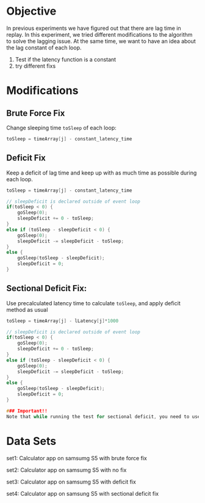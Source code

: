 # Objective
In previous experiments we have figured out that there are lag time in replay. In this experiment, we tried different modifications to the algorithm to solve the lagging issue. At the same time, we want to have an idea about the lag constant of each loop.
1. Test if the latency function is a constant
2. try different fixs

# Modifications
## Brute Force Fix
Change sleeping time `toSleep` of each loop:
```c
toSleep = timeArray[j] - constant_latency_time
```

## Deficit Fix
Keep a deficit of lag time and keep up with as much time as possible during each loop.
```c
toSleep = timeArray[j] - constant_latency_time

// sleepDeficit is declared outside of event loop
if(toSleep < 0) {
	goSleep(0);
	sleepDeficit += 0 - toSleep;
}
else if (toSleep - sleepDeficit < 0) {
	goSleep(0);
	sleepDeficit -= sleepDeficit - toSleep;
}
else {
	goSleep(toSleep - sleepDeficit);
	sleepDeficit = 0;
}
```

## Sectional Deficit Fix:
Use precalculated latency time to calculate `toSleep`, and apply deficit method as usual
```c
toSleep = timeArray[j] - lLatency[j]*1000

// sleepDeficit is declared outside of event loop
if(toSleep < 0) {
	goSleep(0);
	sleepDeficit += 0 - toSleep;
}
else if (toSleep - sleepDeficit < 0) {
	goSleep(0);
	sleepDeficit -= sleepDeficit - toSleep;
}
else {
	goSleep(toSleep - sleepDeficit);
	sleepDeficit = 0;
}

### Important!!
Note that while running the test for sectional deficit, you need to use data_process/getLocalLatency.py to calculate the latency values. This part is not automatically included in the testing pipline. BE CAREFUL!!

```

# Data Sets
set1: Calculator app on samsumg S5 with brute force fix

set2: Calculator app on samsumg S5 with no fix

set3: Calculator app on samsumg S5 with deficit fix

set4: Calculator app on samsung S5 with sectional deficit fix